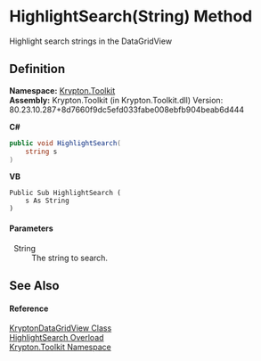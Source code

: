 # HighlightSearch(String) Method


Highlight search strings in the DataGridView



## Definition
**Namespace:** <a href="79d2eac2-21f4-54ff-7552-b20c33c30600.md">Krypton.Toolkit</a>  
**Assembly:** Krypton.Toolkit (in Krypton.Toolkit.dll) Version: 80.23.10.287+8d7660f9dc5efd033fabe008ebfb904beab6d444

**C#**
``` C#
public void HighlightSearch(
	string s
)
```
**VB**
``` VB
Public Sub HighlightSearch ( 
	s As String
)
```



#### Parameters
<dl><dt>  String</dt><dd>The string to search.</dd></dl>

## See Also


#### Reference
<a href="b763ad9e-a40e-a9d4-85a7-f45569078e74.md">KryptonDataGridView Class</a>  
<a href="c4de50ba-d425-bec0-de06-884be26c7f8d.md">HighlightSearch Overload</a>  
<a href="79d2eac2-21f4-54ff-7552-b20c33c30600.md">Krypton.Toolkit Namespace</a>  

